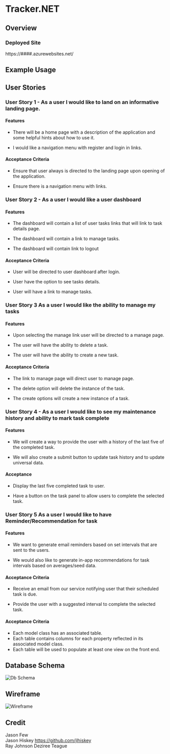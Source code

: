 # Tracker.NET

## Overview

### Deployed Site
https://####.azurewebsites.net/

## Example Usage


## User Stories

### User Story 1 - As a user I would like to land on an informative landing page.

#### Features

* There will be a home page with a description of the application and some helpful hints about how to use it.

* I would like a navigation menu with register and login in links.
 
#### Acceptance Criteria

* Ensure that user always is directed to the landing page upon opening of the application.

* Ensure there is a navigation menu with links.

### User Story 2 - As a user I would like a user dashboard

#### Features 

* The dashboard will contain a list of user tasks links that will link to task details page.

* The dashboard will contain a link to manage tasks.

* The dashboard will contain link to logout 

#### Acceptance Criteria

* User will be directed to user dashboard after login.

* User have the option to see tasks details.

* User will have a link to manage tasks.

### User Story 3 As a user I would like the ability to manage my tasks

#### Features

* Upon selecting the manage link user will be directed to a manage page.

* The user will have the ability to delete a task.

* The user will have the ability to create a new task.

#### Acceptance Criteria

* The link to manage page will direct user to manage page.

* The delete option will delete the instance of the task.

* The create options will create a new instance of a task.

### User Story 4 - As a user I would like to see my maintenance history and ability to mark task complete

#### Features 

* We will create a way to provide the user with a history of the last five of the completed task.  

* We will also create a submit button to update task history and to update universal data.


#### Acceptance

* Display the last five completed task to user.

* Have a button on the task panel to allow users to complete the selected task.

### User Story 5 As a user I would like to have Reminder/Recommendation for task

#### Features

* We want to generate email reminders based on set intervals that are sent to the users. 

* We would also like to generate in-app recommendations for task intervals based on averages/seed data. 

#### Acceptance Criteria

* Receive an email from our service notifying user that their scheduled task is due.

* Provide the user with a suggested interval to complete the selected task. 

#### Acceptance Criteria
* Each model class has an associated table.
* Each table contains columns for each property reflected in its associated model class.
* Each table will be used to populate at least one view on the front end.

## Database Schema
![Db Schema](assets/db_schema.png)

## Wireframe
![Wireframe](assets/wireframe.png)


## Credit
  Jason Few   
  Jason Hiskey https://github.com/jlhiskey  
  Ray Johnson 
  Deziree Teague 


